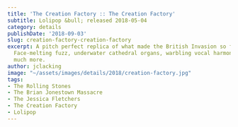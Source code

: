```yaml
---
title: 'The Creation Factory :: The Creation Factory'
subtitle: Lolipop &bull; released 2018-05-04
category: details
publishDate: '2018-09-03'
slug: creation-factory-creation-factory
excerpt: A pitch perfect replica of what made the British Invasion so formidable.
  Face-melting fuzz, underwater cathedral organs, warbling vocal harmonies, and so
  much more.
author: jclacking
image: "~/assets/images/details/2018/creation-factory.jpg"
tags:
- The Rolling Stones
- The Brian Jonestown Massacre
- The Jessica Fletchers
- The Creation Factory
- Lolipop
---
```


